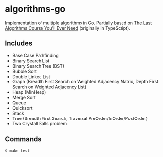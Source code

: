 # algorithms-go

Implementation of multiple algorithms in Go. Partially based on [The Last Algorithms Course You'll Ever Need](https://frontendmasters.com/courses/algorithms/) (originally in TypeScript).

## Includes

- Base Case Pathfinding
- Binary Search List
- Binary Search Tree (BST)
- Bubble Sort
- Double Linked List
- Graph (Breadth First Search on Weighted Adjacency Matrix, Depth First Search on Weighted Adjacency List)
- Heap (MinHeap)
- Merge Sort
- Queue
- Quicksort
- Stack
- Tree (Breadth First Search, Traversal PreOrder/InOrder/PostOrder)
- Two Crystall Balls problem

## Commands

```sh
$ make test
```